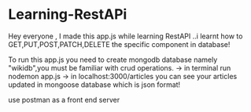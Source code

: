 # Learning-RestAPi

Hey everyone , I made this app.js while learning RestAPI ..i learnt how to GET,PUT,POST,PATCH,DELETE the specific component in database!



To run this app.js you need to create mongodb database namely "wikidb",you must be familiar with crud operations.
-> in terminal run nodemon app.js
-> in localhost:3000/articles you can see your articles updated in mongoose database which is json format!

use postman as a front end server
